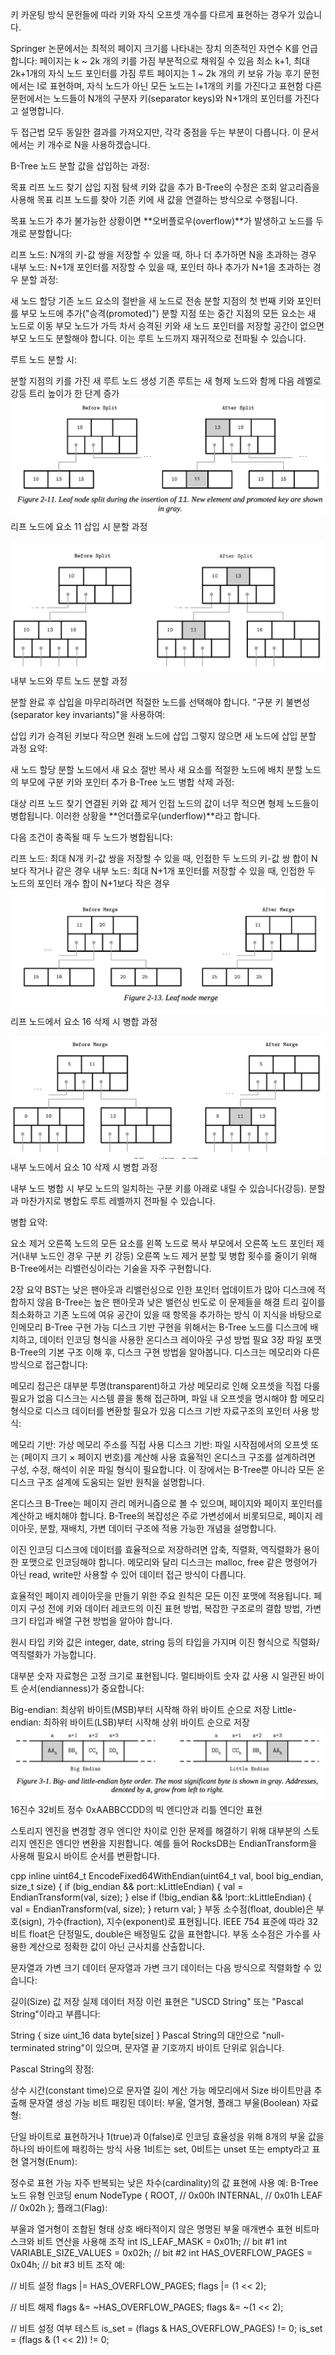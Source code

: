 키 카운팅 방식
문헌들에 따라 키와 자식 오프셋 개수를 다르게 표현하는 경우가 있습니다.

Springer 논문에서는 최적의 페이지 크기를 나타내는 장치 의존적인 자연수 K를 언급합니다:
페이지는 k ~ 2k 개의 키를 가짐
부분적으로 채워질 수 있음
최소 k+1, 최대 2k+1개의 자식 노드 포인터를 가짐
루트 페이지는 1 ~ 2k 개의 키 보유 가능
후기 문헌에서는 l로 표현하며, 자식 노드가 아닌 모든 노드는 l+1개의 키를 가진다고 표현함
다른 문헌에서는 노드들이 N개의 구분자 키(separator keys)와 N+1개의 포인터를 가진다고 설명합니다.

두 접근법 모두 동일한 결과를 가져오지만, 각각 중점을 두는 부분이 다릅니다. 이 문서에서는 키 개수로 N을 사용하겠습니다.

B-Tree 노드 분할
값을 삽입하는 과정:

목표 리프 노드 찾기
삽입 지점 탐색
키와 값을 추가
B-Tree의 수정은 조회 알고리즘을 사용해 목표 리프 노드를 찾아 기존 키에 새 값을 연결하는 방식으로 수행됩니다.

목표 노드가 추가 불가능한 상황이면 **오버플로우(overflow)**가 발생하고 노드를 두 개로 분할합니다:

리프 노드: N개의 키-값 쌍을 저장할 수 있을 때, 하나 더 추가하면 N을 초과하는 경우
내부 노드: N+1개 포인터를 저장할 수 있을 때, 포인터 하나 추가가 N+1을 초과하는 경우
분할 과정:

새 노드 할당
기존 노드 요소의 절반을 새 노드로 전송
분할 지점의 첫 번째 키와 포인터를 부모 노드에 추가("승격(promoted)")
분할 지점 또는 중간 지점의 모든 요소는 새 노드로 이동
부모 노드가 가득 차서 승격된 키와 새 노드 포인터를 저장할 공간이 없으면 부모 노드도 분할해야 합니다. 이는 루트 노드까지 재귀적으로 전파될 수 있습니다.

루트 노드 분할 시:

분할 지점의 키를 가진 새 루트 노드 생성
기존 루트는 새 형제 노드와 함께 다음 레벨로 강등
트리 높이가 한 단계 증가
![image](./image1.png)
리프 노드에 요소 11 삽입 시 분할 과정

![image](./image2.png)
내부 노드와 루트 노드 분할 과정

분할 완료 후 삽입을 마무리하려면 적절한 노드를 선택해야 합니다. "구분 키 불변성(separator key invariants)"을 사용하여:

삽입 키가 승격된 키보다 작으면 원래 노드에 삽입
그렇지 않으면 새 노드에 삽입
분할 과정 요약:

새 노드 할당
분할 노드에서 새 요소 절반 복사
새 요소를 적절한 노드에 배치
분할 노드의 부모에 구분 키와 포인터 추가
B-Tree 노드 병합
삭제 과정:

대상 리프 노드 찾기
연결된 키와 값 제거
인접 노드의 값이 너무 적으면 형제 노드들이 병합됩니다. 이러한 상황을 **언더플로우(underflow)**라고 합니다.

다음 조건이 충족될 때 두 노드가 병합됩니다:

리프 노드: 최대 N개 키-값 쌍을 저장할 수 있을 때, 인접한 두 노드의 키-값 쌍 합이 N보다 작거나 같은 경우
내부 노드: 최대 N+1개 포인터를 저장할 수 있을 때, 인접한 두 노드의 포인터 개수 합이 N+1보다 작은 경우
![image](./image3.png)
리프 노드에서 요소 16 삭제 시 병합 과정

![image](./image4.png)
내부 노드에서 요소 10 삭제 시 병합 과정

내부 노드 병합 시 부모 노드의 일치하는 구분 키를 아래로 내릴 수 있습니다(강등). 분할과 마찬가지로 병합도 루트 레벨까지 전파될 수 있습니다.

병합 요약:

요소 제거
오른쪽 노드의 모든 요소를 왼쪽 노드로 복사
부모에서 오른쪽 노드 포인터 제거(내부 노드인 경우 구분 키 강등)
오른쪽 노드 제거
분할 및 병합 횟수를 줄이기 위해 B-Tree에서는 리밸런싱이라는 기술을 자주 구현합니다.

2장 요약
BST는 낮은 팬아웃과 리밸런싱으로 인한 포인터 업데이트가 많아 디스크에 적합하지 않음
B-Tree는 높은 팬아웃과 낮은 밸런싱 빈도로 이 문제들을 해결
트리 깊이를 최소화하고 기존 노드에 여유 공간이 있을 때 항목을 추가하는 방식
이 지식을 바탕으로 인메모리 B-Tree 구현 가능
디스크 기반 구현을 위해서는 B-Tree 노드를 디스크에 배치하고, 데이터 인코딩 형식을 사용한 온디스크 레이아웃 구성 방법 필요
3장 파일 포맷
B-Tree의 기본 구조 이해 후, 디스크 구현 방법을 알아봅니다. 디스크는 메모리와 다른 방식으로 접근합니다:

메모리 접근은 대부분 투명(transparent)하고 가상 메모리로 인해 오프셋을 직접 다룰 필요가 없음
디스크는 시스템 콜을 통해 접근하며, 파일 내 오프셋을 명시해야 함
메모리 형식으로 디스크 데이터를 변환할 필요가 있음
디스크 기반 자료구조의 포인터 사용 방식:

메모리 기반: 가상 메모리 주소를 직접 사용
디스크 기반: 파일 시작점에서의 오프셋 또는 (페이지 크기 × 페이지 번호)를 계산해 사용
효율적인 온디스크 구조를 설계하려면 구성, 수정, 해석이 쉬운 파일 형식이 필요합니다. 이 장에서는 B-Tree뿐 아니라 모든 온디스크 구조 설계에 도움되는 일반 원칙을 설명합니다.

온디스크 B-Tree는 페이지 관리 메커니즘으로 볼 수 있으며, 페이지와 페이지 포인터를 계산하고 배치해야 합니다. B-Tree의 복잡성은 주로 가변성에서 비롯되므로, 페이지 레이아웃, 분할, 재배치, 가변 데이터 구조에 적용 가능한 개념을 설명합니다.

이진 인코딩
디스크에 데이터를 효율적으로 저장하려면 압축, 직렬화, 역직렬화가 용이한 포맷으로 인코딩해야 합니다. 메모리와 달리 디스크는 malloc, free 같은 명령어가 아닌 read, write만 사용할 수 있어 데이터 접근 방식이 다릅니다.

효율적인 페이지 레이아웃을 만들기 위한 주요 원칙은 모든 이진 포맷에 적용됩니다. 페이지 구성 전에 키와 데이터 레코드의 이진 표현 방법, 복잡한 구조로의 결합 방법, 가변 크기 타입과 배열 구현 방법을 알아야 합니다.

원시 타입
키와 값은 integer, date, string 등의 타입을 가지며 이진 형식으로 직렬화/역직렬화가 가능합니다.

대부분 숫자 자료형은 고정 크기로 표현됩니다. 멀티바이트 숫자 값 사용 시 일관된 바이트 순서(endianness)가 중요합니다:

Big-endian: 최상위 바이트(MSB)부터 시작해 하위 바이트 순으로 저장
Little-endian: 최하위 바이트(LSB)부터 시작해 상위 바이트 순으로 저장
![image](./image5.png)
16진수 32비트 정수 0xAABBCCDD의 빅 엔디안과 리틀 엔디안 표현

스토리지 엔진을 변경할 경우 엔디안 차이로 인한 문제를 해결하기 위해 대부분의 스토리지 엔진은 엔디안 변환을 지원합니다. 예를 들어 RocksDB는 EndianTransform을 사용해 필요시 바이트 순서를 변환합니다.

cpp
inline uint64_t EncodeFixed64WithEndian(uint64_t val, bool big_endian,
                                     size_t size) {
  if (big_endian && port::kLittleEndian) {
    val = EndianTransform(val, size);
  } else if (!big_endian && !port::kLittleEndian) {
    val = EndianTransform(val, size);
  }
  return val;
}
부동 소수점(float, double)은 부호(sign), 가수(fraction), 지수(exponent)로 표현됩니다. IEEE 754 표준에 따라 32비트 float은 단정밀도, double은 배정밀도 값을 표현합니다. 부동 소수점은 가수를 사용한 계산으로 정확한 값이 아닌 근사치를 산출합니다.

문자열과 가변 크기 데이터
문자열과 가변 크기 데이터는 다음 방식으로 직렬화할 수 있습니다:

길이(Size) 값 저장
실제 데이터 저장
이런 표현은 "USCD String" 또는 "Pascal String"이라고 부릅니다:

String {
    size    uint_16
    data    byte[size]
}
Pascal String의 대안으로 "null-terminated string"이 있으며, 문자열 끝 기호까지 바이트 단위로 읽습니다.

Pascal String의 장점:

상수 시간(constant time)으로 문자열 길이 계산 가능
메모리에서 Size 바이트만큼 추출해 문자열 생성 가능
비트 패킹된 데이터: 부울, 열거형, 플래그
부울(Boolean) 자료형:

단일 바이트로 표현하거나 1(true)과 0(false)로 인코딩
효율성을 위해 8개의 부울 값을 하나의 바이트에 패킹하는 방식 사용
1비트는 set, 0비트는 unset 또는 empty라고 표현
열거형(Enum):

정수로 표현 가능
자주 반복되는 낮은 차수(cardinality)의 값 표현에 사용
예: B-Tree 노드 유형 인코딩
enum NodeType {
     ROOT,     // 0x00h
     INTERNAL, // 0x01h
     LEAF      // 0x02h
};
플래그(Flag):

부울과 열거형이 조합된 형태
상호 배타적이지 않은 명명된 부울 매개변수 표현
비트마스크와 비트 연산을 사용해 조작
int IS_LEAF_MASK         = 0x01h; // bit #1
int VARIABLE_SIZE_VALUES = 0x02h; // bit #2
int HAS_OVERFLOW_PAGES   = 0x04h; // bit #3
비트 조작 예:

// 비트 설정
flags |= HAS_OVERFLOW_PAGES;
flags |= (1 << 2);

// 비트 해제
flags &= ~HAS_OVERFLOW_PAGES;
flags &= ~(1 << 2);

// 비트 설정 여부 테스트
is_set = (flags & HAS_OVERFLOW_PAGES) != 0;
is_set = (flags & (1 << 2)) != 0;
